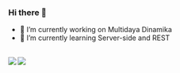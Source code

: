 ### Hi there 👋

- 🔭 I’m currently working on Multidaya Dinamika
- 🌱 I’m currently learning Server-side and REST
<br>
<a href="https://github.com/anuraghazra/github-readme-stats">
  <img align="left" src="https://github-readme-stats.vercel.app/api?username=abdullahhafizh&count_private=true&show_icons=true&include_all_commits=true&layout=compact" />
</a>
<a href="https://github.com/anuraghazra/convoychat">
  <img align="left" src="https://github-readme-stats.vercel.app/api/top-langs/?username=abdullahhafizh&layout=compact" />
</a>
